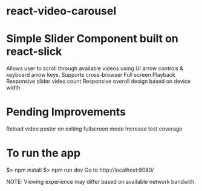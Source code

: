 # react-video-carousel

Simple Slider Component built on react-slick
=============================================

Allows user to scroll through available videos using UI arrow controls & keyboard arrow keys.
Supports cross-browser Full screen Playback
Responsive slider video count 
Responsive overall design based on device width

Pending Improvements
=============================================

Reload video poster on exiting fullscreen mode
Increase test coverage

To run the app
==============================================
$> npm install
$> npm run dev
Go to http://localhost:8080/

NOTE: Viewing experience may differ based on available network bandwith.
